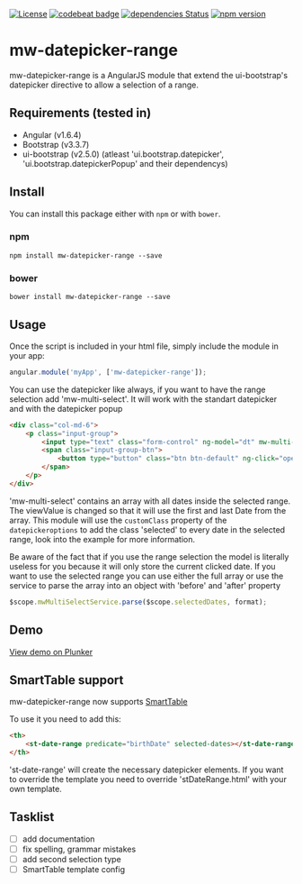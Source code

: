 [![License](https://img.shields.io/badge/license-MIT-green.svg)](https://github.com/MrWook/mw-datepicker-range/blob/master/LICENSE.txt)
[![codebeat badge](https://codebeat.co/badges/02ef189e-4f9f-4861-814e-84a2947ed9f8)](https://codebeat.co/projects/github-com-mrwook-mw-datepicker-range-master)
[![dependencies Status](https://david-dm.org/MrWook/mw-datepicker-range/status.svg)](https://david-dm.org/MrWook/mw-datepicker-range)
[![npm version](https://badge.fury.io/js/mw-datepicker-range.svg)](https://badge.fury.io/js/mw-datepicker-range)


# mw-datepicker-range

mw-datepicker-range is a AngularJS module that extend the ui-bootstrap's datepicker directive to allow a selection of a range.

## Requirements (tested in)
- Angular (v1.6.4)
- Bootstrap (v3.3.7)
- ui-bootstrap (v2.5.0) (atleast 'ui.bootstrap.datepicker', 'ui.bootstrap.datepickerPopup' and their dependencys)

## Install

You can install this package either with `npm` or with `bower`.

### npm

```shell
npm install mw-datepicker-range --save
```

### bower

```shell
bower install mw-datepicker-range --save
```

## Usage

Once the script is included in your html file, simply include the module in your app:
```javascript
angular.module('myApp', ['mw-datepicker-range']);
```
    

You can use the datepicker like always, if you want to have the range selection add 'mw-multi-select'.
It will work with the standart datepicker and with the datepicker popup
```html
<div class="col-md-6">
    <p class="input-group">
        <input type="text" class="form-control" ng-model="dt" mw-multi-select="selectedDates" uib-datepicker-popup="dd/MM/y" is-open="opened" datepicker-options="dateOptions"/>
        <span class="input-group-btn">
            <button type="button" class="btn btn-default" ng-click="open()"><i class="glyphicon glyphicon-calendar"></i></button>
        </span>
    </p>
</div>
```
    

'mw-multi-select' contains an array with all dates inside the selected range.
The viewValue is changed so that it will use the first and last Date from the array.
This module will use the ``customClass`` property of the `datepickeroptions` to add the class 'selected' to every date in the selected range, look into the example for more information.

Be aware of the fact that if you use the range selection the model is literally useless for you because it will only store the current clicked date.
If you want to use the selected range you can use either the full array or use the service to parse the array into an object with 'before' and 'after' property

```javascript
$scope.mwMultiSelectService.parse($scope.selectedDates, format);
```


## Demo

<a href='https://plnkr.co/edit/cQ2Dr48Ya8mKcgHnrg5W?p=preview' target='_blank'>View demo on Plunker</a>

## SmartTable support
mw-datepicker-range now supports <a href='https://github.com/lorenzofox3/Smart-Table' target='_blank'>SmartTable</a>

To use it you need to add this:
```html
<th>
    <st-date-range predicate="birthDate" selected-dates></st-date-range>
</th>
```
'st-date-range' will create the necessary datepicker elements. 
If you want to override the template you need to override 'stDateRange.html' with your own template.

## Tasklist 
- [ ] add documentation
- [ ] fix spelling, grammar mistakes
- [ ] add second selection type
- [ ] SmartTable template config